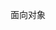 <!--
 * @Author: SHUO
 * @Date: 2022-06-09 20:15:12
 * @LastEditors: SHUO
 * @LastEditTime: 2022-06-09 20:15:17
 * @FilePath: /doc/docs/front-end/JavaScript/object-oriented.md
 * @Description:
 *
-->

面向对象
